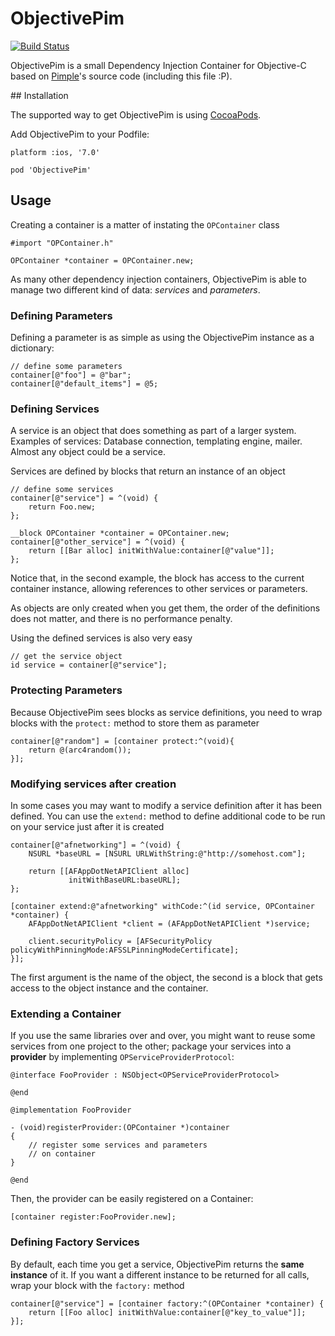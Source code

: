# ObjectivePim

[![Build Status](https://travis-ci.org/vbergae/ObjectivePim.svg?branch=master)](https://travis-ci.org/vbergae/ObjectivePim)

ObjectivePim is a small Dependency Injection Container for Objective-C based on [Pimple](https://github.com/fabpot/Pimple)'s source code (including this file :P).

## Installation


The supported way to get ObjectivePim is using [CocoaPods](http://cocoapods.org/).

Add ObjectivePim to your Podfile:


	platform :ios, '7.0'

	pod 'ObjectivePim'

## Usage


Creating a container is a matter of instating the ``OPContainer`` class

    #import "OPContainer.h"

    OPContainer *container = OPContainer.new;


As many other dependency injection containers, ObjectivePim is able to manage two
different kind of data: *services* and *parameters*.

### Defining Parameters

Defining a parameter is as simple as using the ObjectivePim instance as a dictionary:

    // define some parameters
    container[@"foo"] = @"bar";
    container[@"default_items"] = @5;

### Defining Services

A service is an object that does something as part of a larger system.
Examples of services: Database connection, templating engine, mailer. Almost
any object could be a service.

Services are defined by blocks that return an instance of an object

    // define some services
	container[@"service"] = ^(void) {
        return Foo.new;
    };
    
    __block OPContainer *container = OPContainer.new;
    container[@"other_service"] = ^(void) {
    	return [[Bar alloc] initWithValue:container[@"value"]];
    };

Notice that, in the second example, the block has access to the current container instance, 
allowing references to other services or parameters.

As objects are only created when you get them, the order of the definitions
does not matter, and there is no performance penalty.

Using the defined services is also very easy

    // get the service object
    id service = container[@"service"];

### Protecting Parameters

Because ObjectivePim sees blocks as service definitions, you need to
wrap blocks with the ``protect:`` method to store them as
parameter

	container[@"random"] = [container protect:^(void){
        return @(arc4random());
    }];

### Modifying services after creation

In some cases you may want to modify a service definition after it has been
defined. You can use the ``extend:`` method to define additional code to
be run on your service just after it is created

	container[@"afnetworking"] = ^(void) {
		NSURL *baseURL = [NSURL URLWithString:@"http://somehost.com"];
			
		return [[AFAppDotNetAPIClient alloc] 
		         initWithBaseURL:baseURL];
	};
	
	[container extend:@"afnetworking" withCode:^(id service, OPContainer *container) {
		AFAppDotNetAPIClient *client = (AFAppDotNetAPIClient *)service;
		
		client.securityPolicy = [AFSecurityPolicy policyWithPinningMode:AFSSLPinningModeCertificate];
	}];

The first argument is the name of the object, the second is a block that
gets access to the object instance and the container.

### Extending a Container

If you use the same libraries over and over, you might want to reuse some
services from one project to the other; package your services into a
**provider** by implementing ``OPServiceProviderProtocol``:

	@interface FooProvider : NSObject<OPServiceProviderProtocol>

	@end 
	
	@implementation FooProvider
	
	- (void)registerProvider:(OPContainer *)container
	{
		// register some services and parameters
        // on container
	}
	
	@end

Then, the provider can be easily registered on a Container:

    [container register:FooProvider.new];

### Defining Factory Services

By default, each time you get a service, ObjectivePim returns the **same instance**
of it. If you want a different instance to be returned for all calls, wrap your
block with the ``factory:`` method

    container[@"service"] = [container factory:^(OPContainer *container) {
        return [[Foo alloc] initWithValue:container[@"key_to_value"]];
    }];

